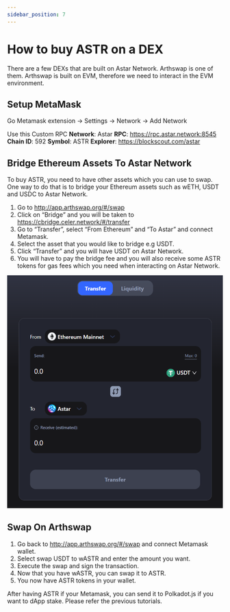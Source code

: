 ```yaml
---
sidebar_position: 7
---
```


# How to buy ASTR on a DEX

There are a few DEXs that are built on Astar Network. Arthswap is one of them. Arthswap is built on EVM, therefore we need to interact in the EVM environment.

## Setup MetaMask

Go Metamask extension -> Settings -> Network -> Add Network

Use this Custom RPC
**Network**: Astar
**RPC**: <https://rpc.astar.network:8545>
**Chain ID**: 592
**Symbol**: ASTR
**Explorer**: <https://blockscout.com/astar>

## Bridge Ethereum Assets To Astar Network

To buy ASTR, you need to have other assets which you can use to swap. One way to do that is to bridge your Ethereum assets such as wETH, USDT and USDC to Astar Network.

1. Go to <http://app.arthswap.org/#/swap>
2. Click on “Bridge” and you will be taken to <https://cbridge.celer.network/#/transfer>
3. Go to “Transfer”, select “From Ethereum” and “To Astar” and connect Metamask.
4. Select the asset that you would like to bridge e.g USDT.
5. Click “Transfer” and you will have USDT on Astar Network.
6. You will have to pay the bridge fee and you will also receive some ASTR tokens for gas fees which you need when interacting on Astar Network.

![25](img/25.png)

## Swap On Arthswap

1. Go back to <http://app.arthswap.org/#/swap> and connect Metamask wallet.
2. Select swap USDT to wASTR and enter the amount you want.
3. Execute the swap and sign the transaction.
4. Now that you have wASTR, you can swap it to ASTR.
5. You now have ASTR tokens in your wallet.

After having ASTR if your Metamask, you can send it to Polkadot.js if you want to dApp stake. Please refer the previous tutorials.
